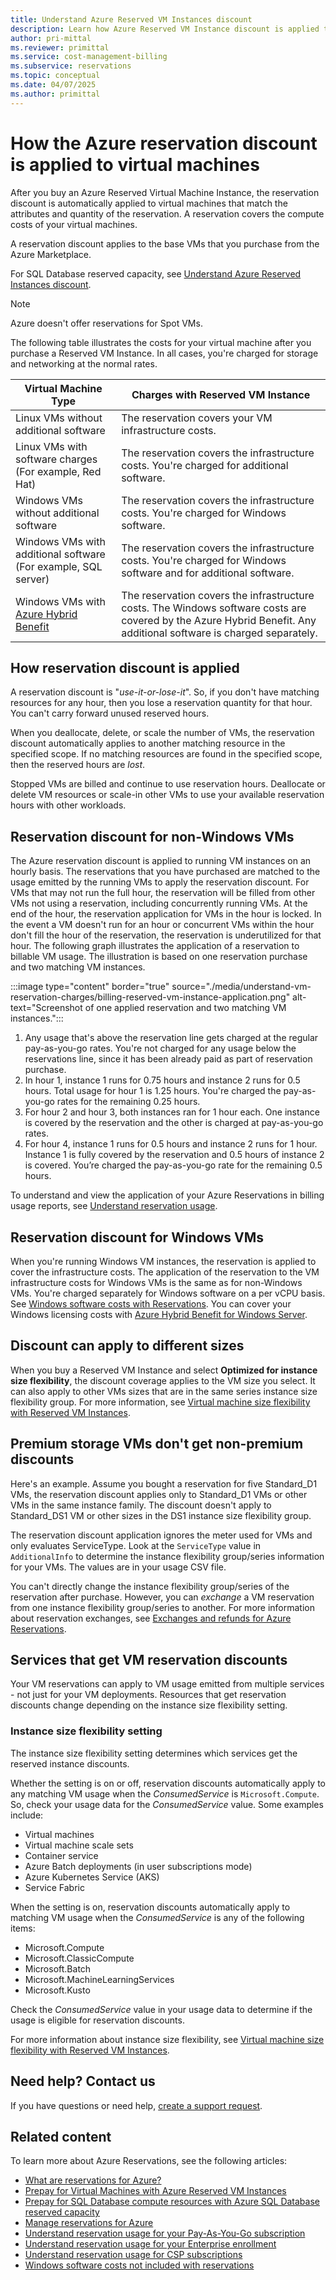 ```yaml
---
title: Understand Azure Reserved VM Instances discount
description: Learn how Azure Reserved VM Instance discount is applied to running virtual machines.
author: pri-mittal
ms.reviewer: primittal
ms.service: cost-management-billing
ms.subservice: reservations
ms.topic: conceptual
ms.date: 04/07/2025
ms.author: primittal
---
```


# How the Azure reservation discount is applied to virtual machines

After you buy an Azure Reserved Virtual Machine Instance, the reservation discount is automatically applied to virtual machines that match the attributes and quantity of the reservation. A reservation covers the compute costs of your virtual machines.

A reservation discount applies to the base VMs that you purchase from the Azure Marketplace.

For SQL Database reserved capacity, see [Understand Azure Reserved Instances discount](../reservations/understand-reservation-charges.md).

>[!NOTE]
> Azure doesn't offer reservations for Spot VMs.

The following table illustrates the costs for your virtual machine after you purchase a Reserved VM Instance. In all cases, you're charged for storage and networking at the normal rates.

| Virtual Machine Type  | Charges with Reserved VM Instance |
|-----------------------|--------------------------------------------|
|Linux VMs without additional software | The reservation covers your VM infrastructure costs.|
|Linux VMs with software charges (For example, Red Hat) | The reservation covers the infrastructure costs. You're charged for additional software.|
|Windows VMs without additional software |The reservation covers the infrastructure costs. You're charged for Windows software.|
|Windows VMs with additional software (For example, SQL server) | The reservation covers the infrastructure costs. You're charged for Windows software and for additional software.|
|Windows VMs with [Azure Hybrid Benefit](/azure/virtual-machines/windows/hybrid-use-benefit-licensing) | The reservation covers the infrastructure costs. The Windows software costs are covered by the Azure Hybrid Benefit. Any additional software is charged separately.|

## How reservation discount is applied

A reservation discount is "*use-it-or-lose-it*". So, if you don't have matching resources for any hour, then you lose a reservation quantity for that hour. You can't carry forward unused reserved hours.

When you deallocate, delete, or scale the number of VMs, the reservation discount automatically applies to another matching resource in the specified scope. If no matching resources are found in the specified scope, then the reserved hours are *lost*.

Stopped VMs are billed and continue to use reservation hours. Deallocate or delete VM resources or scale-in other VMs to use your available reservation hours with other workloads.

## Reservation discount for non-Windows VMs

 The Azure reservation discount is applied to running VM instances on an hourly basis. The reservations that you have purchased are matched to the usage emitted by the running VMs to apply the reservation discount. For VMs that may not run the full hour, the reservation will be filled from other VMs not using a reservation, including concurrently running VMs. At the end of the hour, the reservation application for VMs in the hour is locked. In the event a VM doesn't run for an hour or concurrent VMs within the hour don't fill the hour of the reservation, the reservation is underutilized for that hour. The following graph illustrates the application of a reservation to billable VM usage. The illustration is based on one reservation purchase and two matching VM instances.

:::image type="content" border="true" source="./media/understand-vm-reservation-charges/billing-reserved-vm-instance-application.png" alt-text="Screenshot of one applied reservation and two matching VM instances.":::

1. Any usage that's above the reservation line gets charged at the regular pay-as-you-go rates. You're not charged for any usage below the reservations line, since it has been already paid as part of reservation purchase.
2. In hour 1, instance 1 runs for 0.75 hours and instance 2 runs for 0.5 hours. Total usage for hour 1 is 1.25 hours. You're charged the pay-as-you-go rates for the remaining 0.25 hours.
3. For hour 2 and hour 3, both instances ran for 1 hour each. One instance is covered by the reservation and the other is charged at pay-as-you-go rates.
4. For hour 4, instance 1 runs for 0.5 hours and instance 2 runs for 1 hour. Instance 1 is fully covered by the reservation and 0.5 hours of instance 2 is covered. You’re charged the pay-as-you-go rate for the remaining 0.5 hours.

To understand and view the application of your Azure Reservations in billing usage reports, see [Understand reservation usage](../reservations/understand-reserved-instance-usage-ea.md).

## Reservation discount for Windows VMs

When you're running Windows VM instances, the reservation is applied to cover the infrastructure costs. The application of the reservation to the VM infrastructure costs for Windows VMs is the same as for non-Windows VMs. You're charged separately for Windows software on a per vCPU basis. See [Windows software costs with Reservations](../reservations/reserved-instance-windows-software-costs.md). You can cover your Windows licensing costs with [Azure Hybrid Benefit for Windows Server](/azure/virtual-machines/windows/hybrid-use-benefit-licensing).

## Discount can apply to different sizes

When you buy a Reserved VM Instance and select **Optimized for instance size flexibility**, the discount coverage applies to the VM size you select. It can also apply to other VMs sizes that are in the same series instance size flexibility group. For more information, see [Virtual machine size flexibility with Reserved VM Instances](/azure/virtual-machines/reserved-vm-instance-size-flexibility).

## Premium storage VMs don't get non-premium discounts

Here's an example. Assume you bought a reservation for five Standard_D1 VMs, the reservation discount applies only to Standard_D1 VMs or other VMs in the same instance family. The discount doesn't apply to Standard_DS1 VM or other sizes in the DS1 instance size flexibility group.

The reservation discount application ignores the meter used for VMs and only evaluates ServiceType. Look at the `ServiceType` value in `AdditionalInfo` to determine the instance flexibility group/series information for your VMs. The values are in your usage CSV file.

You can't directly change the instance flexibility group/series of the reservation after purchase. However, you can *exchange* a VM reservation from one instance flexibility group/series to another. For more information about reservation exchanges, see [Exchanges and refunds for Azure Reservations](../reservations/exchange-and-refund-azure-reservations.md).

## Services that get VM reservation discounts

Your VM reservations can apply to VM usage emitted from multiple services - not just for your VM deployments. Resources that get reservation discounts change depending on the instance size flexibility setting.

### Instance size flexibility setting

The instance size flexibility setting determines which services get the reserved instance discounts.

Whether the setting is on or off, reservation discounts automatically apply to any matching VM usage when the *ConsumedService* is `Microsoft.Compute`. So, check your usage data for the *ConsumedService* value. Some examples include:

- Virtual machines
- Virtual machine scale sets
- Container service
- Azure Batch deployments (in user subscriptions mode)
- Azure Kubernetes Service (AKS)
- Service Fabric

When the setting is on, reservation discounts automatically apply to matching VM usage when the *ConsumedService* is any of the following items:

- Microsoft.Compute
- Microsoft.ClassicCompute
- Microsoft.Batch
- Microsoft.MachineLearningServices
- Microsoft.Kusto

Check the *ConsumedService* value in your usage data to determine if the usage is eligible for reservation discounts.

For more information about instance size flexibility, see [Virtual machine size flexibility with Reserved VM Instances](/azure/virtual-machines/reserved-vm-instance-size-flexibility).


## Need help? Contact us

If you have questions or need help,  [create a support request](https://go.microsoft.com/fwlink/?linkid=2083458).

## Related content

To learn more about Azure Reservations, see the following articles:

- [What are reservations for Azure?](../reservations/save-compute-costs-reservations.md)
- [Prepay for Virtual Machines with Azure Reserved VM Instances](/azure/virtual-machines/prepay-reserved-vm-instances)
- [Prepay for SQL Database compute resources with Azure SQL Database reserved capacity](/azure/azure-sql/database/reserved-capacity-overview)
- [Manage reservations for Azure](../reservations/manage-reserved-vm-instance.md)
- [Understand reservation usage for your Pay-As-You-Go subscription](../reservations/understand-reserved-instance-usage.md)
- [Understand reservation usage for your Enterprise enrollment](../reservations/understand-reserved-instance-usage-ea.md)
- [Understand reservation usage for CSP subscriptions](/partner-center/azure-reservations)
- [Windows software costs not included with reservations](../reservations/reserved-instance-windows-software-costs.md)
